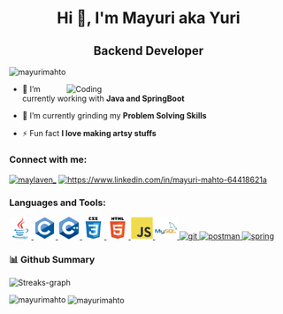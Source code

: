 <h1 align="center">Hi 👋, I'm Mayuri aka Yuri</h1>
<h2 align="center">Backend Developer</h2>

<p align="left"> <img src="https://komarev.com/ghpvc/?username=mayurimahto&label=Profile%20views&color=0e75b6&style=flat" alt="mayurimahto" /> </p>


<img align="right" alt="Coding" width="400" src="https://cdn.dribbble.com/users/2646423/screenshots/5507196/computer.gif">

- 🌱 I’m currently working with **Java and SpringBoot**

- 🔭 I’m currently grinding my **Problem Solving Skills**

- ⚡ Fun fact **I love making artsy stuffs**

<h3 align="left">Connect with me:</h3>
<p align="left">
<a href="https://twitter.com/maylaven_" target="blank"><img align="center" src="https://raw.githubusercontent.com/rahuldkjain/github-profile-readme-generator/master/src/images/icons/Social/twitter.svg" alt="maylaven_" height="30" width="40" /></a>
<a href="https://www.linkedin.com/in/mayuri-mahto-64418621a/" target="blank"><img align="center" src="https://raw.githubusercontent.com/rahuldkjain/github-profile-readme-generator/master/src/images/icons/Social/linked-in-alt.svg" alt="https://www.linkedin.com/in/mayuri-mahto-64418621a" height="30" width="40" /></a>
</p>


<h3 align="left">Languages and Tools:</h3>
<p align="left"><a href="https://www.java.com" target="_blank" rel="noreferrer"> <img src="https://raw.githubusercontent.com/devicons/devicon/master/icons/java/java-original.svg" alt="java" width="40" height="40"/> </a><a href="https://www.cprogramming.com/" target="_blank" rel="noreferrer"> <img src="https://raw.githubusercontent.com/devicons/devicon/master/icons/c/c-original.svg" alt="c" width="40" height="40"/> </a> <a href="https://www.w3schools.com/cpp/" target="_blank" rel="noreferrer"> <img src="https://raw.githubusercontent.com/devicons/devicon/master/icons/cplusplus/cplusplus-original.svg" alt="cplusplus" width="40" height="40"/> </a> <a href="https://www.w3schools.com/css/" target="_blank" rel="noreferrer"> <img src="https://raw.githubusercontent.com/devicons/devicon/master/icons/css3/css3-original-wordmark.svg" alt="css3" width="40" height="40"/> </a> <a href="https://www.w3.org/html/" target="_blank" rel="noreferrer"> <img src="https://raw.githubusercontent.com/devicons/devicon/master/icons/html5/html5-original-wordmark.svg" alt="html5" width="40" height="40"/> </a> <a href="https://developer.mozilla.org/en-US/docs/Web/JavaScript" target="_blank" rel="noreferrer"> <img src="https://raw.githubusercontent.com/devicons/devicon/master/icons/javascript/javascript-original.svg" alt="javascript" width="40" height="40"/> </a> <a href="https://www.mysql.com/" target="_blank" rel="noreferrer"> <img src="https://raw.githubusercontent.com/devicons/devicon/master/icons/mysql/mysql-original-wordmark.svg" alt="mysql" width="40" height="40"/> </a> <a href="https://git-scm.com/" target="_blank" rel="noreferrer"> <img src="https://www.vectorlogo.zone/logos/git-scm/git-scm-icon.svg" alt="git" width="40" height="40"/> </a> <a href="https://postman.com" target="_blank" rel="noreferrer"> <img src="https://www.vectorlogo.zone/logos/getpostman/getpostman-icon.svg" alt="postman" width="40" height="40"/> </a> <a href="https://spring.io/" target="_blank" rel="noreferrer"> <img src="https://www.vectorlogo.zone/logos/springio/springio-icon.svg" alt="spring" width="40" height="40"/> </a> </p> </p>




### 📊 Github Summary
<!-- <tr>
    <img src="https://github-readme-stats.vercel.app/api?username=khankhushi&theme=github_dark&show_icons=true"  display=block width=50% height=auto  alt="1">
   <img src="https://github-readme-stats.vercel.app/api/top-langs/?username=khankhushi&theme=github_dark&layout=compact"  display=block width=50% height=auto  alt="2" > -->
  </tr>
<img src="https://github-readme-streak-stats.herokuapp.com?user=mayurimahto&theme=github-dark&date_format=j%20M%5B%20Y%5D&fire=FF8F17&border=504E62&ring=3B82F6&dates=3B82F6&stroke=DDDDDD" alt="Streaks-graph"><p/>


<p><img align="left" src="https://github-readme-stats.vercel.app/api/top-langs?username=mayurimahto&show_icons=true&theme=tokyonight&title_color=4b4848&locale=en&layout=compact" alt="mayurimahto" /></p>


<p>&nbsp;<img align="center" src="https://github-readme-stats.vercel.app/api?username=mayurimahto&show_icons=true&theme=radical&locale=en" alt="mayurimahto" /></p>


<!---
mayurimahto/mayurimahto is a ✨ special ✨ repository because its `README.md` (this file) appears on your GitHub profile.
You can click the Preview link to take a look at your changes.
--->
